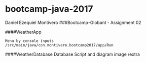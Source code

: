 # bootcamp-java-2017
Daniel Ezequiel Montivero
###Bootcamp-Globant - Assignment 02

####WeatherApp
 
    Menu by console inputs
    /src/main/java/con.montivero.bootcamp2017/app/Run
 
####WeatherDatabase
    Database Script and diagram image
    /extra

